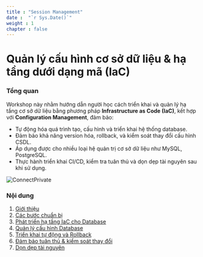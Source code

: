 ```yaml
---
title : "Session Management"
date :  "`r Sys.Date()`" 
weight : 1 
chapter : false
---
```

# Quản lý cấu hình cơ sở dữ liệu & hạ tầng dưới dạng mã (IaC)

### Tổng quan

Workshop này nhằm hướng dẫn người học cách triển khai và quản lý hạ tầng cơ sở dữ liệu bằng phương pháp **Infrastructure as Code (IaC)**, kết hợp với **Configuration Management**, đảm bảo:
- Tự động hóa quá trình tạo, cấu hình và triển khai hệ thống database.
- Đảm bảo khả năng version hóa, rollback, và kiểm soát thay đổi cấu hình CSDL.
- Áp dụng được cho nhiều loại hệ quản trị cơ sở dữ liệu như MySQL, PostgreSQL.
- Thực hành triển khai CI/CD, kiểm tra tuân thủ và dọn dẹp tài nguyên sau khi sử dụng.

![ConnectPrivate](/images/arc-log.png) 

### Nội dung

 1. [Giới thiệu](1-introduce/)
 2. [Các bước chuẩn bị](2-Prerequiste/)
 3. [Phát triển hạ tầng IaC cho Database](3-Accessibilitytoinstance/)
 4. [Quản lý cấu hình Database](4-s3log/)
 5. [Triển khai tự động và Rollback](5-Portfwd/)
 6. [Đảm bảo tuân thủ & kiểm soát thay đổi](6-cleanup/)
 7. [Dọn dẹp tài nguyên](7-test/)

